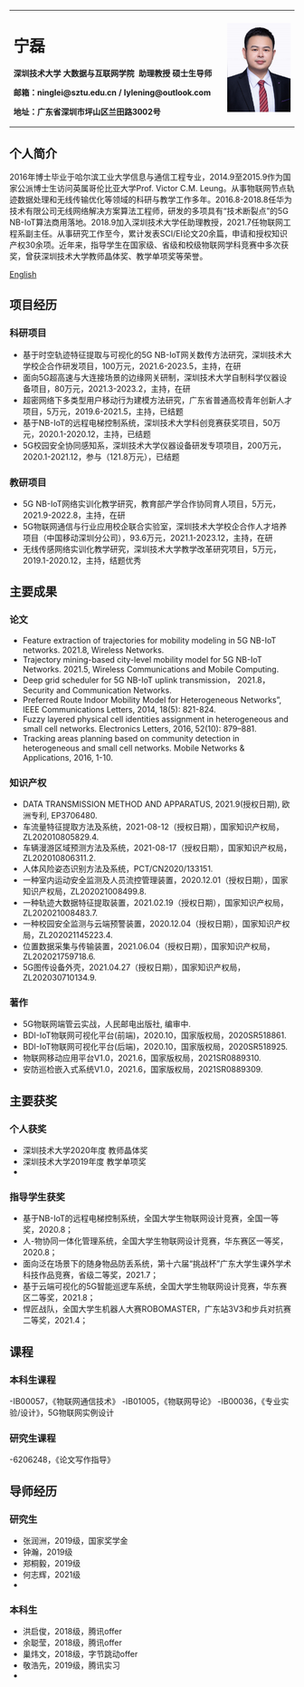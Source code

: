 <table border="0">
  <tr>
    <td width="75%">
      <h1>宁磊</h1>
      <p><b>深圳技术大学&nbsp;大数据与互联网学院</b>&nbsp;&nbsp;<b>助理教授&nbsp;硕士生导师</b></p>
      <p><b>邮箱：ninglei@sztu.edu.cn&nbsp;/&nbsp;lylening@outlook.com</b></p>
      <p><b>地址：广东省深圳市坪山区兰田路3002号</b></p>
    </td>
    <td width="25%">
      <img src="/lylening.jpg" width="100%">
    </td>
  </tr>
</table>

## 个人简介
<p>2016年博士毕业于哈尔滨工业大学信息与通信工程专业，2014.9至2015.9作为国家公派博士生访问英属哥伦比亚大学Prof. Victor C.M. Leung。从事物联网节点轨迹数据处理和无线传输优化等领域的科研与教学工作多年。2016.8-2018.8任华为技术有限公司无线网络解决方案算法工程师，研发的多项具有“技术断裂点”的5G NB-IoT算法商用落地。2018.9加入深圳技术大学任助理教授，2021.7任物联网工程系副主任。从事研究工作至今，累计发表SCI/EI论文20余篇，申请和授权知识产权30余项。近年来，指导学生在国家级、省级和校级物联网学科竞赛中多次获奖，曾获深圳技术大学教师晶体奖、教学单项奖等荣誉。</p>
<a href="/index-en.html">English</a>

## 项目经历
### 科研项目
- 基于时空轨迹特征提取与可视化的5G NB-IoT网关数传方法研究，深圳技术大学校企合作研发项目，100万元，2021.6-2023.5，主持，在研
- 面向5G超高速与大连接场景的边缘网关研制，深圳技术大学自制科学仪器设备项目，80万元，2021.3-2023.2，主持，在研
- 超密网络下多类型用户移动行为建模方法研究，广东省普通高校青年创新人才项目，5万元，2019.6-2021.5，主持，已结题
- 基于NB-IoT的远程电梯控制系统，深圳技术大学科创竞赛获奖项目，50万元，2020.1-2020.12，主持，已结题
- 5G校园安全协同感知系，深圳技术大学仪器设备研发专项项目，200万元，2020.1-2021.12，参与（121.8万元），已结题

### 教研项目
- 5G NB-IoT网络实训化教学研究，教育部产学合作协同育人项目，5万元，2021.9-2022.8，主持，在研
- 5G物联网通信与行业应用校企联合实验室，深圳技术大学校企合作人才培养项目（中国移动深圳分公司），93.6万元，2021.1-2023.12，主持，在研
- 无线传感网络实训化教学研究，深圳技术大学教学改革研究项目，5万元，2019.1-2020.12，主持，结题优秀

## 主要成果
### 论文
- Feature extraction of trajectories for mobility modeling in 5G NB-IoT networks. 2021.8, Wireless Networks. 
- Trajectory mining-based city-level mobility model for 5G NB-IoT Networks. 2021.5, Wireless Communications and Mobile Computing. 
- Deep grid scheduler for 5G NB-IoT uplink transmission， 2021.8， Security and Communication Networks. 
- Preferred Route Indoor Mobility Model for Heterogeneous Networks”, IEEE Communications Letters, 2014, 18(5): 821-824. 
- Fuzzy layered physical cell identities assignment in heterogeneous and small cell networks. Electronics Letters, 2016, 52(10): 879–881. 
- Tracking areas planning based on community detection in heterogeneous and small cell networks. Mobile Networks & Applications, 2016, 1-10.

### 知识产权
- DATA TRANSMISSION METHOD AND APPARATUS, 2021.9(授权日期), 欧洲专利, EP3706480.
- 车流量特征提取方法及系统，2021-08-12（授权日期），国家知识产权局，ZL202010805829.4.
- 车辆漫游区域预测方法及系统，2021-08-17（授权日期），国家知识产权局，ZL202010806311.2.
-	人体风险姿态识别方法及系统，PCT/CN2020/133151.
-	一种室内运动安全监测及人员流控管理装置，2020.12.01（授权日期），国家知识产权局，ZL202021008499.8.
-	一种轨迹大数据特征提取装置，2021.02.19（授权日期），国家知识产权局，ZL202021008483.7.
-	一种校园安全监测与云端预警装置，2020.12.04（授权日期），国家知识产权局，ZL202021145223.4.
- 位置数据采集与传输装置，2021.06.04（授权日期），国家知识产权局，ZL202021759718.6.
-	5G图传设备外壳，2021.04.27（授权日期），国家知识产权局，ZL202030710134.9.

### 著作
- 5G物联网端管云实战，人民邮电出版社, 编审中.
-	BDI-IoT物联网可视化平台(前端)，2020.10，国家版权局，2020SR518861.
-	BDI-IoT物联网可视化平台(后端)，2020.10，国家版权局，2020SR518925.
- 物联网移动应用平台V1.0，2021.6，国家版权局，2021SR0889310.
-	安防巡检嵌入式系统V1.0，2021.6，国家版权局，2021SR0889309.

## 主要获奖
### 个人获奖
- 深圳技术大学2020年度 教师晶体奖
-	深圳技术大学2019年度 教学单项奖
-	
### 指导学生获奖
- 基于NB-IoT的远程电梯控制系统，全国大学生物联网设计竞赛，全国一等奖，2020.8；
- 人-物协同一体化管理系统，全国大学生物联网设计竞赛，华东赛区一等奖，2020.8；
- 面向泛在场景下的随身物品防丢系统，第十六届“挑战杯”广东大学生课外学术科技作品竞赛，省级二等奖，2021.7；
- 基于云端可视化的5G智能巡逻车系统，全国大学生物联网设计竞赛，华东赛区二等奖，2021.8；
- 悍匠战队，全国大学生机器人大赛ROBOMASTER，广东站3V3和步兵对抗赛二等奖，2021.4；

## 课程
### 本科生课程
-IB00057，《物联网通信技术》
-IB01005，《物联网导论》
-IB00036，《专业实验/设计》，5G物联网实例设计

### 研究生课程
-6206248，《论文写作指导》

## 导师经历
### 研究生
- 张润洲，2019级，国家奖学金
- 钟瀚，2019级
- 郑桐毅，2019级
- 何志辉，2021级
- 
### 本科生
- 洪启俊，2018级，腾讯offer
- 余聪莹，2018级，腾讯offer
- 巢炜文，2018级，字节跳动offer
- 敬浩先，2019级，腾讯实习
- 
